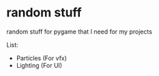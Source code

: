 # random stuff
random stuff for pygame that I need for my projects

List:
- Particles (For vfx)
- Lighting (For UI)
